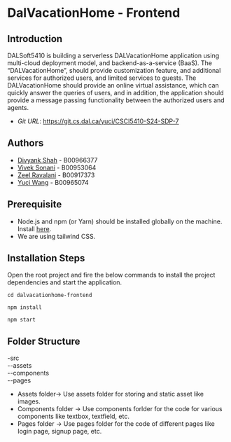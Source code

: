 # DalVacationHome - Frontend

## Introduction

DALSoft5410 is building a serverless DALVacationHome application using multi-cloud
deployment model, and backend-as-a-service (BaaS). The “DALVacationHome”, should
provide customization feature, and additional services for authorized users, and limited
services to guests. The DALVacationHome should provide an online virtual assistance, which
can quickly answer the queries of users, and in addition, the application should provide a
message passing functionality between the authorized users and agents.

- _Git URL_: <https://git.cs.dal.ca/yuci/CSCI5410-S24-SDP-7>

## Authors

- [Divyank Shah](dv491067@dal.ca) - B00966377
- [Vivek Sonani](viveksonani@dal.ca) - B00953064
- [Zeel Ravalani](zeel.ravalani@dal.ca) - B00917373
- [Yuci Wang](yuciwang@dal.ca) - B00965074

## Prerequisite

- Node.js and npm (or Yarn) should be installed globally on the machine. Install [here](https://nodejs.org/en).
- We are using tailwind CSS.

## Installation Steps

Open the root project and fire the below commands to install the project dependencies and start the application.

```
cd dalvacationhome-frontend
```

```
npm install
```

```
npm start
```

## Folder Structure

-src <br>
--assets <br>
--components <br>
--pages <br>

- Assets folder-> Use assets folder for storing and static asset like images.
- Components folder -> Use components forlder for the code for various components like textbox, textfield, etc.
- Pages folder -> Use pages folder for the code of different pages like login page, signup page, etc.
